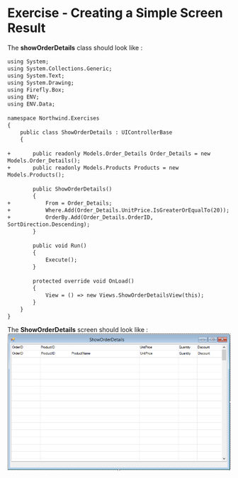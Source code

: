 ﻿# Exercise - Creating a Simple Screen Result

The **showOrderDetails** class should look like :
```csdiff
using System;
using System.Collections.Generic;
using System.Text;
using System.Drawing;
using Firefly.Box;
using ENV;
using ENV.Data;

namespace Northwind.Exercises
{
    public class ShowOrderDetails : UIControllerBase
    {

+       public readonly Models.Order_Details Order_Details = new Models.Order_Details();
+       public readonly Models.Products Products = new Models.Products();

        public ShowOrderDetails()
        {
+           From = Order_Details;
+           Where.Add(Order_Details.UnitPrice.IsGreaterOrEqualTo(20));
+           OrderBy.Add(Order_Details.OrderID, SortDirection.Descending);
        }

        public void Run()
        {
            Execute();
        }

        protected override void OnLoad()
        {
            View = () => new Views.ShowOrderDetailsView(this);
        }
    }
}
```

The **ShowOrderDetails** screen should look like :  
![Show Order Details Screen](ShowOrderDetailsScreen.png)
